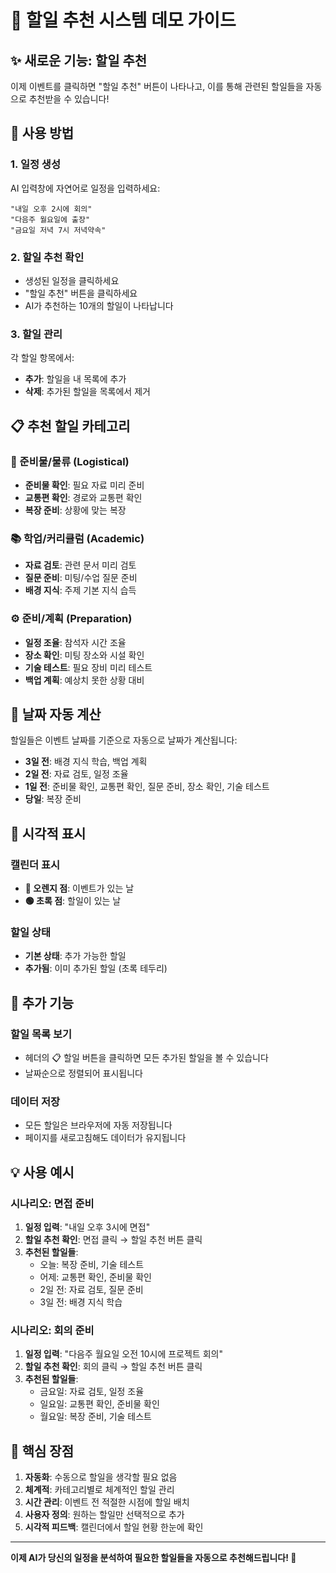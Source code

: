 # 🎯 할일 추천 시스템 데모 가이드

## ✨ 새로운 기능: 할일 추천

이제 이벤트를 클릭하면 "할일 추천" 버튼이 나타나고, 이를 통해 관련된 할일들을 자동으로 추천받을 수 있습니다!

## 🚀 사용 방법

### 1. 일정 생성
AI 입력창에 자연어로 일정을 입력하세요:
```
"내일 오후 2시에 회의"
"다음주 월요일에 출장"
"금요일 저녁 7시 저녁약속"
```

### 2. 할일 추천 확인
- 생성된 일정을 클릭하세요
- "할일 추천" 버튼을 클릭하세요
- AI가 추천하는 10개의 할일이 나타납니다

### 3. 할일 관리
각 할일 항목에서:
- **추가**: 할일을 내 목록에 추가
- **삭제**: 추가된 할일을 목록에서 제거

## 📋 추천 할일 카테고리

### 🎒 준비물/물류 (Logistical)
- **준비물 확인**: 필요 자료 미리 준비
- **교통편 확인**: 경로와 교통편 확인
- **복장 준비**: 상황에 맞는 복장

### 📚 학업/커리큘럼 (Academic)
- **자료 검토**: 관련 문서 미리 검토
- **질문 준비**: 미팅/수업 질문 준비
- **배경 지식**: 주제 기본 지식 습득

### ⚙️ 준비/계획 (Preparation)
- **일정 조율**: 참석자 시간 조율
- **장소 확인**: 미팅 장소와 시설 확인
- **기술 테스트**: 필요 장비 미리 테스트
- **백업 계획**: 예상치 못한 상황 대비

## 📅 날짜 자동 계산

할일들은 이벤트 날짜를 기준으로 자동으로 날짜가 계산됩니다:

- **3일 전**: 배경 지식 학습, 백업 계획
- **2일 전**: 자료 검토, 일정 조율
- **1일 전**: 준비물 확인, 교통편 확인, 질문 준비, 장소 확인, 기술 테스트
- **당일**: 복장 준비

## 🎨 시각적 표시

### 캘린더 표시
- **🔴 오렌지 점**: 이벤트가 있는 날
- **🟢 초록 점**: 할일이 있는 날

### 할일 상태
- **기본 상태**: 추가 가능한 할일
- **추가됨**: 이미 추가된 할일 (초록 테두리)

## 🔧 추가 기능

### 할일 목록 보기
- 헤더의 📋 할일 버튼을 클릭하면 모든 추가된 할일을 볼 수 있습니다
- 날짜순으로 정렬되어 표시됩니다

### 데이터 저장
- 모든 할일은 브라우저에 자동 저장됩니다
- 페이지를 새로고침해도 데이터가 유지됩니다

## 💡 사용 예시

### 시나리오: 면접 준비
1. **일정 입력**: "내일 오후 3시에 면접"
2. **할일 추천 확인**: 면접 클릭 → 할일 추천 버튼 클릭
3. **추천된 할일들**:
   - 오늘: 복장 준비, 기술 테스트
   - 어제: 교통편 확인, 준비물 확인
   - 2일 전: 자료 검토, 질문 준비
   - 3일 전: 배경 지식 학습

### 시나리오: 회의 준비
1. **일정 입력**: "다음주 월요일 오전 10시에 프로젝트 회의"
2. **할일 추천 확인**: 회의 클릭 → 할일 추천 버튼 클릭
3. **추천된 할일들**:
   - 금요일: 자료 검토, 일정 조율
   - 일요일: 교통편 확인, 준비물 확인
   - 월요일: 복장 준비, 기술 테스트

## 🎯 핵심 장점

1. **자동화**: 수동으로 할일을 생각할 필요 없음
2. **체계적**: 카테고리별로 체계적인 할일 관리
3. **시간 관리**: 이벤트 전 적절한 시점에 할일 배치
4. **사용자 정의**: 원하는 할일만 선택적으로 추가
5. **시각적 피드백**: 캘린더에서 할일 현황 한눈에 확인

---

**이제 AI가 당신의 일정을 분석하여 필요한 할일들을 자동으로 추천해드립니다! 🚀** 